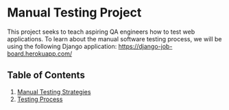 # Manual Testing Project

This project seeks to teach aspiring QA engineers how to test web applications. To learn about the manual software testing process, we will be using the following Django application: https://django-job-board.herokuapp.com/

## Table of Contents

1. [Manual Testing Strategies](../master/manual-testing-strategies/manual-testing-strategies.md)
2. [Testing Process](../blob/master/testing-process)